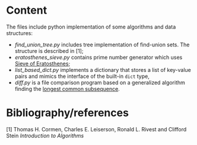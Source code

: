 # Content
The files include python implementation of some algorithms and data structures:
- *find_union_tree.py* includes tree implementation of find-union sets. The structure is described in [1];
- *eratosthenes_sieve.py* contains prime number generator which uses [Sieve of Eratosthenes](https://en.wikipedia.org/wiki/Sieve_of_Eratosthenes);
- *list_based_dict.py* implements a dictionary that stores a list of key-value pairs and mimics the interface of the built-in `dict` type,
- *diff.py* is a file comparison program based on a generalized algorithm finding the [longest common subsequence](https://en.wikipedia.org/wiki/Longest_common_subsequence).

# Bibliography/references
[1] Thomas H. Cormen, Charles E. Leiserson, Ronald L. Rivest and Clifford Stein *Introduction to Algorithms*
